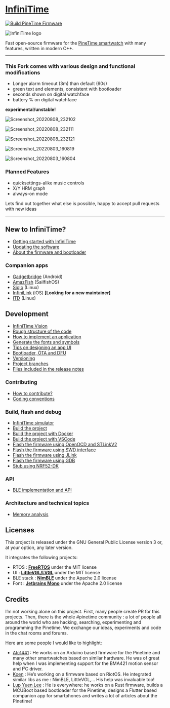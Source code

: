 # [InfiniTime](https://github.com/InfiniTimeOrg/InfiniTime)

[![Build PineTime Firmware](https://github.com/InfiniTimeOrg/InfiniTime/workflows/Build%20PineTime%20Firmware/badge.svg?branch=master)](https://github.com/InfiniTimeOrg/InfiniTime/actions)

![InfiniTime logo](images/infinitime-logo-small.jpg "InfiniTime Logo")

Fast open-source firmware for the [PineTime smartwatch](https://www.pine64.org/pinetime/) with many features, written in modern C++.

-----

### This Fork comes with various design and functional modifications  ###


- Longer alarm timeout (3m) than default (60s)
- green text and elements, consistent with bootloader
- seconds shown on digital watchface
- battery % on digital watchface

**experimental/unstable!**



![Screenshot_20220808_232102](https://user-images.githubusercontent.com/54219098/183518364-e83cca74-fcab-481e-bcdb-4701837fcada.png)

![Screenshot_20220808_232111](https://user-images.githubusercontent.com/54219098/183518390-0cd01ba5-3aac-42fd-8b97-7299a1c82113.png)

![Screenshot_20220808_232121](https://user-images.githubusercontent.com/54219098/183518423-ffd3c86b-814d-48a2-b62f-24d05fdecdc7.png)


![Screenshot_20220803_160819](https://user-images.githubusercontent.com/54219098/182631252-78a7a2e8-2e81-4b8a-8023-9e99a3bd1534.png)

![Screenshot_20220803_160804](https://user-images.githubusercontent.com/54219098/182631362-7685901b-c475-4920-9a2e-4ba873bfdcf8.png)




### Planned Features ###

- quicksettings-alike music controls
- X/Y HRM graph
- always-on mode

Lets find out together what else is possible, happy to accept pull requests with new ideas


-----

## New to InfiniTime?

 - [Getting started with InfiniTime](doc/gettingStarted/gettingStarted-1.0.md)
 - [Updating the software](doc/gettingStarted/updating-software.md)
 - [About the firmware and bootloader](doc/gettingStarted/about-software.md)

### Companion apps

 - [Gadgetbridge](https://gadgetbridge.org/) (Android)
 - [AmazFish](https://openrepos.net/content/piggz/amazfish/) (SailfishOS)
 - [Siglo](https://github.com/alexr4535/siglo) (Linux)
 - [InfiniLink](https://github.com/InfiniTimeOrg/InfiniLink) (iOS) **[Looking for a new maintainer]**
 - [ITD](https://gitea.arsenm.dev/Arsen6331/itd) (Linux)

## Development

 - [InfiniTime Vision](doc/InfiniTimeVision.md)
 - [Rough structure of the code](doc/code/Intro.md)
 - [How to implement an application](doc/code/Apps.md)
 - [Generate the fonts and symbols](src/displayapp/fonts/README.md)
 - [Tips on designing an app UI](doc/ui_guidelines.md)
 - [Bootloader, OTA and DFU](bootloader/README.md)
 - [Versioning](doc/versioning.md)
 - [Project branches](doc/branches.md)
 - [Files included in the release notes](doc/filesInReleaseNotes.md)

### Contributing

 - [How to contribute?](doc/contribute.md)
 - [Coding conventions](doc/coding-convention.md)

### Build, flash and debug

 - [InfiniTime simulator](https://github.com/InfiniTimeOrg/InfiniSim)
 - [Build the project](doc/buildAndProgram.md)
 - [Build the project with Docker](doc/buildWithDocker.md)
 - [Build the project with VSCode](doc/buildWithVScode.md)
 - [Flash the firmware using OpenOCD and STLinkV2](doc/openOCD.md)
 - [Flash the firmware using SWD interface](doc/SWD.md)
 - [Flash the firmware using JLink](doc/jlink.md)
 - [Flash the firmware using GDB](doc/gdb.md)
 - [Stub using NRF52-DK](doc/PinetimeStubWithNrf52DK.md)

### API

 - [BLE implementation and API](doc/ble.md)

### Architecture and technical topics

 - [Memory analysis](doc/MemoryAnalysis.md)

## Licenses

This project is released under the GNU General Public License version 3 or, at your option, any later version.

It integrates the following projects:
 - RTOS : **[FreeRTOS](https://freertos.org)** under the MIT license
 - UI : **[LittleVGL/LVGL](https://lvgl.io/)** under the MIT license
 - BLE stack : **[NimBLE](https://github.com/apache/mynewt-nimble)** under the Apache 2.0 license
 - Font : **[Jetbrains Mono](https://www.jetbrains.com/fr-fr/lp/mono/)** under the Apache 2.0 license

## Credits

I’m not working alone on this project. First, many people create PR for this projects. Then, there is the whole #pinetime community : a lot of people all around the world who are hacking, searching, experimenting and programming the Pinetime. We exchange our ideas, experiments and code in the chat rooms and forums.

Here are some people I would like to highlight:

 - [Atc1441](https://github.com/atc1441/) : He works on an Arduino based firmware for the Pinetime and many other smartwatches based on similar hardware. He was of great help when I was implementing support for the BMA421 motion sensor and I²C driver.
 - [Koen](https://github.com/bosmoment) : He’s working on a firmware based on RiotOS. He integrated similar libs as me : NimBLE, LittleVGL,… His help was invaluable too!
 - [Lup Yuen Lee](https://github.com/lupyuen) : He is everywhere: he works on a Rust firmware, builds a MCUBoot based bootloader for the Pinetime, designs a Flutter based companion app for smartphones and writes a lot of articles about the Pinetime!
